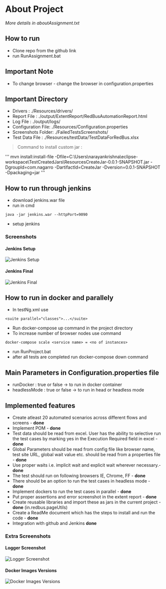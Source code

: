 # About Project
_More details in aboutAssignment.txt_

## How to run

- Clone repo from the github link
- run RunAssignment.bat

## Important Note

- To change browser - change the browser in configuration.properties

## Important Directory

- Drivers : ./Resources/drivers/
- Report File : ./output/ExtentReport/RedBusAutomationReport.html
- Log File : ./output/logs/
- Configuration File: ./Resources/Configuration.properties
- Screenshots Folder: ./FailedTestsScreenshots/
- Test Data File : ./Resources/testData/TestDataForRedBus.xlsx

> Command to install custom jar : 

'''
mvn install:install-file -Dfile=C:\Users\narayankrishna\eclipse-workspace\TestCreatedJars\ResourcesCreateJar-0.0.1-SNAPSHOT.jar -DgroupId=com.nagarro -DartifactId=CreateJar -Dversion=0.0.1-SNAPSHOT -Dpackaging=jar
'''

## How to run through jenkins

- download jenkins.war file
- run in cmd 

```
java -jar jenkins.war --httpPort=9090
```

- setup jenkins

### Screenshots

#### Jenkins Setup 

![Jenkins Setup](./ReadmeScreenshots/SettingUpJenkins.jpg)

#### Jenkins Final

![Jenkins Final](./ReadmeScreenshots/SettingUpJenkins.jpg)

## How to run in docker and parallely

- In testNg.xml use 

```
<suite parallel="classes">...</suite>
```

- Run docker-compose up command in the project directory
- To increase number of browser nodes use command 

```
docker-compose scale <service name> = <no of instances>
```
- run RunProject.bat
- after all tests are completed run docker-compose down command

## Main Parameters in Configuration.properties file

- runDocker : true or false -> to run in docker container
- headlessMode : true or false -> to run in head or headless mode

## Implemented features

-	Create atleast 20 automated scenarios across different flows and screens - **done** 
-	Implement POM - **done**
-	Test data should be read from excel. User has the ability to selective run the test cases by marking yes in the Execution Required field in excel - **done**  
-	Global Parameters should be read from config file like browser name, test site URL, global wait value etc. should be read from a properties file - **done** 
-	Use proper waits i.e. implicit wait and explicit wait wherever necessary.- **done**  
-	The test should run on following browsers IE, Chrome, FF - **done** 
-	There should be an option to run the test cases in headless mode - **done** 
-	Implement dockers to run the test cases in parallel - **done** 
-	Put proper assertions and error screenshot in the extent report - **done** 
-	Create reusable libraries and import these as jars in the current project - **done** (in.redbus.pageUtils)
-	Create a ReadMe document which has the steps to install and run the code - **done**
-	Integration with github and Jenkins **done**

### Extra Screenshots

#### Logger Screenshot

![Logger Screenshot](./ReadmeScreenshots/LoggerScreenshot.png)

#### Docker Images Versions

![Docker Images Versions](./ReadmeScreenshots/NodesVersions.jpg)
